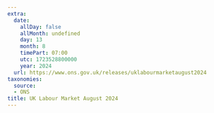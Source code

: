 ```yaml
---
extra:
  date:
    allDay: false
    allMonth: undefined
    day: 13
    month: 8
    timePart: 07:00
    utc: 1723528800000
    year: 2024
  url: https://www.ons.gov.uk/releases/uklabourmarketaugust2024
taxonomies:
  source:
  - ONS
title: UK Labour Market August 2024
---
```

